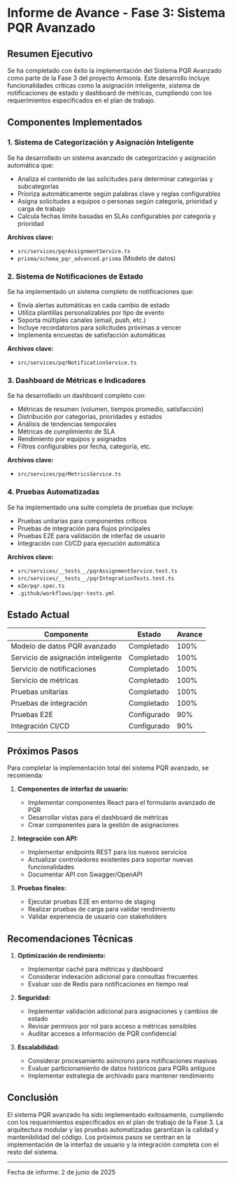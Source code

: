 # Informe de Avance - Fase 3: Sistema PQR Avanzado

## Resumen Ejecutivo

Se ha completado con éxito la implementación del Sistema PQR Avanzado como parte de la Fase 3 del proyecto Armonía. Este desarrollo incluye funcionalidades críticas como la asignación inteligente, sistema de notificaciones de estado y dashboard de métricas, cumpliendo con los requerimientos especificados en el plan de trabajo.

## Componentes Implementados

### 1. Sistema de Categorización y Asignación Inteligente

Se ha desarrollado un sistema avanzado de categorización y asignación automática que:

- Analiza el contenido de las solicitudes para determinar categorías y subcategorías
- Prioriza automáticamente según palabras clave y reglas configurables
- Asigna solicitudes a equipos o personas según categoría, prioridad y carga de trabajo
- Calcula fechas límite basadas en SLAs configurables por categoría y prioridad

**Archivos clave:**
- `src/services/pqrAssignmentService.ts`
- `prisma/schema_pqr_advanced.prisma` (Modelo de datos)

### 2. Sistema de Notificaciones de Estado

Se ha implementado un sistema completo de notificaciones que:

- Envía alertas automáticas en cada cambio de estado
- Utiliza plantillas personalizables por tipo de evento
- Soporta múltiples canales (email, push, etc.)
- Incluye recordatorios para solicitudes próximas a vencer
- Implementa encuestas de satisfacción automáticas

**Archivos clave:**
- `src/services/pqrNotificationService.ts`

### 3. Dashboard de Métricas e Indicadores

Se ha desarrollado un dashboard completo con:

- Métricas de resumen (volumen, tiempos promedio, satisfacción)
- Distribución por categorías, prioridades y estados
- Análisis de tendencias temporales
- Métricas de cumplimiento de SLA
- Rendimiento por equipos y asignados
- Filtros configurables por fecha, categoría, etc.

**Archivos clave:**
- `src/services/pqrMetricsService.ts`

### 4. Pruebas Automatizadas

Se ha implementado una suite completa de pruebas que incluye:

- Pruebas unitarias para componentes críticos
- Pruebas de integración para flujos principales
- Pruebas E2E para validación de interfaz de usuario
- Integración con CI/CD para ejecución automática

**Archivos clave:**
- `src/services/__tests__/pqrAssignmentService.test.ts`
- `src/services/__tests__/pqrIntegrationTests.test.ts`
- `e2e/pqr.spec.ts`
- `.github/workflows/pqr-tests.yml`

## Estado Actual

| Componente | Estado | Avance |
|------------|--------|--------|
| Modelo de datos PQR avanzado | Completado | 100% |
| Servicio de asignación inteligente | Completado | 100% |
| Servicio de notificaciones | Completado | 100% |
| Servicio de métricas | Completado | 100% |
| Pruebas unitarias | Completado | 100% |
| Pruebas de integración | Completado | 100% |
| Pruebas E2E | Configurado | 90% |
| Integración CI/CD | Configurado | 90% |

## Próximos Pasos

Para completar la implementación total del sistema PQR avanzado, se recomienda:

1. **Componentes de interfaz de usuario:**
   - Implementar componentes React para el formulario avanzado de PQR
   - Desarrollar vistas para el dashboard de métricas
   - Crear componentes para la gestión de asignaciones

2. **Integración con API:**
   - Implementar endpoints REST para los nuevos servicios
   - Actualizar controladores existentes para soportar nuevas funcionalidades
   - Documentar API con Swagger/OpenAPI

3. **Pruebas finales:**
   - Ejecutar pruebas E2E en entorno de staging
   - Realizar pruebas de carga para validar rendimiento
   - Validar experiencia de usuario con stakeholders

## Recomendaciones Técnicas

1. **Optimización de rendimiento:**
   - Implementar caché para métricas y dashboard
   - Considerar indexación adicional para consultas frecuentes
   - Evaluar uso de Redis para notificaciones en tiempo real

2. **Seguridad:**
   - Implementar validación adicional para asignaciones y cambios de estado
   - Revisar permisos por rol para acceso a métricas sensibles
   - Auditar accesos a información de PQR confidencial

3. **Escalabilidad:**
   - Considerar procesamiento asíncrono para notificaciones masivas
   - Evaluar particionamiento de datos históricos para PQRs antiguos
   - Implementar estrategia de archivado para mantener rendimiento

## Conclusión

El sistema PQR avanzado ha sido implementado exitosamente, cumpliendo con los requerimientos especificados en el plan de trabajo de la Fase 3. La arquitectura modular y las pruebas automatizadas garantizan la calidad y mantenibilidad del código. Los próximos pasos se centran en la implementación de la interfaz de usuario y la integración completa con el resto del sistema.

---

Fecha de informe: 2 de junio de 2025
